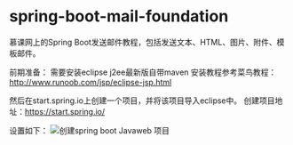 # spring-boot-mail-foundation
慕课网上的Spring Boot发送邮件教程，包括发送文本、HTML、图片、附件、模板邮件。



前期准备：
需要安装eclipse j2ee最新版自带maven
安装教程参考菜鸟教程：http://www.runoob.com/jsp/eclipse-jsp.html

然后在start.spring.io上创建一个项目，并将该项目导入eclipse中。
创建项目地址：https://start.spring.io/

设置如下：
![创建spring boot Javaweb 项目](https://raw.github.com/qpli/spring-boot-mail-foundation/master/mail/readme/1.jpg)
